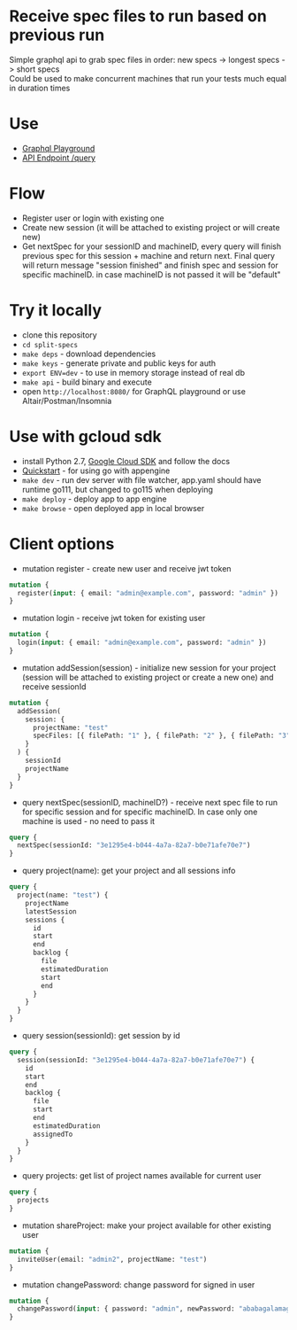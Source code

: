 # Receive spec files to run based on previous run

Simple graphql api to grab spec files in order: new specs -> longest specs -> short specs  
Could be used to make concurrent machines that run your tests much equal in duration times

# Use

- [Graphql Playground](https://split-specs.appspot.com/playground)
- [API Endpoint /query](https://split-specs.appspot.com/query)

# Flow

- Register user or login with existing one
- Create new session (it will be attached to existing project or will create new)
- Get nextSpec for your sessionID and machineID, every query will finish previous spec for this session + machine and return next. Final query will return message "session finished" and finish spec and session for specific machineID. in case machineID is not passed it will be "default"

# Try it locally

- clone this repository
- `cd split-specs`
- `make deps` - download dependencies
- `make keys` - generate private and public keys for auth
- `export ENV=dev` - to use in memory storage instead of real db
- `make api` - build binary and execute
- open `http://localhost:8080/` for GraphQL playground or use Altair/Postman/Insomnia

# Use with gcloud sdk

- install Python 2.7, [Google Cloud SDK](https://cloud.google.com/sdk/docs/install) and follow the docs
- [Quickstart](https://cloud.google.com/appengine/docs/standard/go/quickstart) - for using go with appengine
- `make dev` - run dev server with file watcher, app.yaml should have runtime go111, but changed to go115 when deploying
- `make deploy` - deploy app to app engine
- `make browse` - open deployed app in local browser

# Client options

- mutation register - create new user and receive jwt token

```graphql
mutation {
  register(input: { email: "admin@example.com", password: "admin" })
}
```

- mutation login - receive jwt token for existing user

```graphql
mutation {
  login(input: { email: "admin@example.com", password: "admin" })
}
```

- mutation addSession(session) - initialize new session for your project (session will be attached to existing project or create a new one) and receive sessionId

```graphql
mutation {
  addSession(
    session: {
      projectName: "test"
      specFiles: [{ filePath: "1" }, { filePath: "2" }, { filePath: "3" }]
    }
  ) {
    sessionId
    projectName
  }
}
```

- query nextSpec(sessionID, machineID?) - receive next spec file to run for specific session and for specific machineID. In case only one machine is used - no need to pass it

```graphql
query {
  nextSpec(sessionId: "3e1295e4-b044-4a7a-82a7-b0e71afe70e7")
}
```

- query project(name): get your project and all sessions info

```graphql
query {
  project(name: "test") {
    projectName
    latestSession
    sessions {
      id
      start
      end
      backlog {
        file
        estimatedDuration
        start
        end
      }
    }
  }
}
```

- query session(sessionId): get session by id

```graphql
query {
  session(sessionId: "3e1295e4-b044-4a7a-82a7-b0e71afe70e7") {
    id
    start
    end
    backlog {
      file
      start
      end
      estimatedDuration
      assignedTo
    }
  }
}
```

- query projects: get list of project names available for current user

```graphql
query {
  projects
}
```

- mutation shareProject: make your project available for other existing user

```graphql
mutation {
  inviteUser(email: "admin2", projectName: "test")
}
```

- mutation changePassword: change password for signed in user

```graphql
mutation {
  changePassword(input: { password: "admin", newPassword: "ababagalamaga" })
}
```

